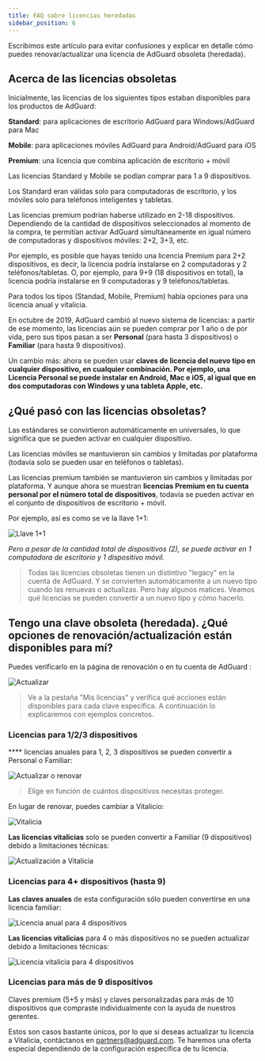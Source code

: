 ```yaml
---
title: FAQ sobre licencias heredadas
sidebar_position: 6
---
```


Escribimos este artículo para evitar confusiones y explicar en detalle cómo puedes renovar/actualizar una licencia de AdGuard obsoleta (heredada).

## Acerca de las licencias obsoletas

Inicialmente, las licencias de los siguientes tipos estaban disponibles para los productos de AdGuard:

**Standard**: para aplicaciones de escritorio AdGuard para Windows/AdGuard para Mac

**Mobile**: para aplicaciones móviles AdGuard para Android/AdGuard para iOS

**Premium**: una licencia que combina aplicación de escritorio + móvil

Las licencias Standard y Mobile se podían comprar para 1 a 9 dispositivos.

Los Standard eran válidas solo para computadoras de escritorio, y los móviles solo para teléfonos inteligentes y tabletas.

Las licencias premium podrían haberse utilizado en 2-18 dispositivos. Dependiendo de la cantidad de dispositivos seleccionados al momento de la compra, te permitían activar AdGuard simultáneamente en igual número de computadoras y dispositivos móviles: 2+2, 3+3, etc.

Por ejemplo, es posible que hayas tenido una licencia Premium para 2+2 dispositivos, es decir, la licencia podría instalarse en 2 computadoras y 2 teléfonos/tabletas. O, por ejemplo, para 9+9 (18 dispositivos en total), la licencia podría instalarse en 9 computadoras y 9 teléfonos/tabletas.

Para todos los tipos (Standad, Mobile, Premium) había opciones para una licencia anual y vitalicia.

En octubre de 2019, AdGuard cambió al nuevo sistema de licencias: a partir de ese momento, las licencias aún se pueden comprar por 1 año o de por vida, pero sus tipos pasan a ser **Personal** (para hasta 3 dispositivos) o **Familiar** (para hasta 9 dispositivos).

Un cambio más: ahora se pueden usar **claves de licencia del nuevo tipo en cualquier dispositivo, en cualquier combinación. Por ejemplo, una Licencia Personal se puede instalar en Android, Mac e iOS, al igual que en dos computadoras con Windows y una tableta Apple, etc.**

## ¿Qué pasó con las licencias obsoletas?

Las estándares se convirtieron automáticamente en universales, lo que significa que se pueden activar en cualquier dispositivo.

Las licencias móviles se mantuvieron sin cambios y limitadas por plataforma (todavía solo se pueden usar en teléfonos o tabletas).

Las licencias premium también se mantuvieron sin cambios y limitadas por plataforma. Y aunque ahora se muestran **licencias Premium en tu cuenta personal por el número total de dispositivos**, todavía se pueden activar en el conjunto de dispositivos de escritorio + móvil.

Por ejemplo, así es como se ve la llave 1+1:

![Llave 1+1](https://cdn.adtidy.org/public/Adguard/kb/newscreenshots/En/General/legacy-licenses/1.outdatedlicenses_en.png)

*Pero a pesar de la cantidad total de dispositivos (2), se puede activar en 1 computadora de escritorio y 1 dispositivo móvil.*
> Todas las licencias obsoletas tienen un distintivo "legacy" en la cuenta de AdGuard. Y se convierten automáticamente a un nuevo tipo cuando las renuevas o actualizas. Pero hay algunos matices. Veamos qué licencias se pueden convertir a un nuevo tipo y cómo hacerlo.

## Tengo una clave obsoleta (heredada). ¿Qué opciones de renovación/actualización están disponibles para mí?

Puedes verificarlo en la página de renovación [](https://adguard.com/renew.html) o en tu cuenta de AdGuard [](https://my.adguard.com/main.html):

![Actualizar](https://cdn.adtidy.org/public/Adguard/kb/newscreenshots/En/General/legacy-licenses/2.switch_en.png)
> Ve a la pestaña "Mis licencias" y verifica qué acciones están disponibles para cada clave específica. A continuación lo explicaremos con ejemplos concretos.

### Licencias para 1/2/3 dispositivos

**** licencias anuales para 1, 2, 3 dispositivos se pueden convertir a Personal o Familiar:

![Actualizar o renovar](https://cdn.adtidy.org/public/Adguard/kb/newscreenshots/En/General/legacy-licenses/3.yearly_en.png)
> Elige en función de cuántos dispositivos necesitas proteger.

En lugar de renovar, puedes cambiar a Vitalicio:

![Vitalicia](https://cdn.adtidy.org/public/Adguard/kb/newscreenshots/En/General/legacy-licenses/4.lifetime_en.png)

**Las licencias vitalicias** solo se pueden convertir a Familiar (9 dispositivos) debido a limitaciones técnicas:

![Actualización a Vitalicia](https://cdn.adtidy.org/public/Adguard/kb/newscreenshots/En/General/legacy-licenses/5.lifetimeupgrade_en.png)

### Licencias para 4+ dispositivos (hasta 9)

**Las claves anuales** de esta configuración sólo pueden convertirse en una licencia familiar:

![Licencia anual para 4 dispositivos](https://cdn.adtidy.org/public/Adguard/kb/newscreenshots/En/General/legacy-licenses/6.yearly4+devices_en.png)

**Las licencias vitalicias** para 4 o más dispositivos no se pueden actualizar debido a limitaciones técnicas:

![Licencia vitalicia para 4 dispositivos](https://cdn.adtidy.org/public/Adguard/kb/newscreenshots/En/General/legacy-licenses/7.lifetime4+devices_en.png)

### Licencias para más de 9 dispositivos

Claves premium (5+5 y más) y claves personalizadas para más de 10 dispositivos que compraste individualmente con la ayuda de nuestros gerentes.

Estos son casos bastante únicos, por lo que si deseas actualizar tu licencia a Vitalicia, contáctanos en partners@adguard.com. Te haremos una oferta especial dependiendo de la configuración específica de tu licencia.
